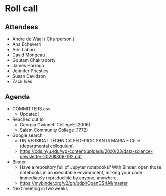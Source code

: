 # Roll call
## Attendees

- Andre de Waal ( Chairperson )
- Ana Echeverri
- Aric Labarr
- David Mongeau
- Goutam Chakraborty
- James Harroun
- Jennifer Priestley
- Susan Davidson
- Zack Ives

## Agenda

- COMMITTERS.csv 
  - Updated!
- Reached out to
  - Georgia Gwinnett CollegeE (2006)
  - Salem Community College (1772)
- Google search 
  - UNIVERSIDAT TECHNICA FEDERICO SANTA MARIA – Chile (departmental colloquium)
  - https://cds.nyu.edu/wp-content/uploads/2020/03/data-science-newsletter-20200306-192.pdf
- Binder
  - Have a repository full of Jupyter notebooks? With Binder, open those notebooks in an executable environment, making your code immediately reproducible by anyone, anywhere.
  - https://mybinder.org/v2/gh/odpi/OpenDS4All/master
- Next meeting in two weeks
